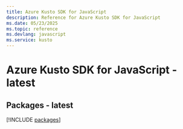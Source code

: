 ```yaml
---
title: Azure Kusto SDK for JavaScript
description: Reference for Azure Kusto SDK for JavaScript
ms.date: 05/23/2025
ms.topic: reference
ms.devlang: javascript
ms.service: kusto
---
```

# Azure Kusto SDK for JavaScript - latest
## Packages - latest
[!INCLUDE [packages](kusto-index.md)]